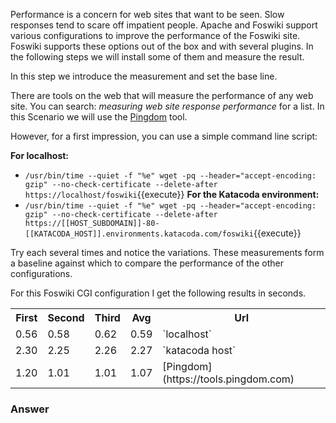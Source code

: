 Performance is a concern for web sites that want to be seen. Slow responses tend to scare off impatient people. Apache and Foswiki support various configurations to improve the performance of the Foswiki site. Foswiki supports these options out of the box and with several plugins. In the following steps we will install some of them and measure the result.

In this step we introduce the measurement and set the base line.

There are tools on the web that will measure the performance of any web site. You can search: _measuring web site response performance_ for a list. In this Scenario we will use the [Pingdom](https://tools.pingdom.com) tool.

However, for a first impression, you can use a simple command line script: <br />

**For localhost:**
* `/usr/bin/time --quiet -f "%e" wget -pq --header="accept-encoding: gzip" --no-check-certificate --delete-after https://localhost/foswiki`{{execute}}
**For the Katacoda environment:**
* `/usr/bin/time --quiet -f "%e" wget -pq --header="accept-encoding: gzip" --no-check-certificate --delete-after https://[[HOST_SUBDOMAIN]]-80-[[KATACODA_HOST]].environments.katacoda.com/foswiki`{{execute}}

Try each several times and notice the variations. These measurements form a baseline against which to compare the performance of the other configurations.

For this Foswiki CGI configuration I get the following results in seconds.

<table class="foswikiTable">
<tr class="foswikiTableOdd foswikiTableRowdataBgSorted0 foswikiTableRowdataBg0">
<th class="foswikiTableCol0 foswikiFirstCol"> First </th>
<th class="foswikiTableCol1"> Second </th>
<th class="foswikiTableCol2"> Third </th>
<th class="foswikiTableCol3"> Avg </th>
<th class="foswikiTableCol4 foswikiLastCol"> Url </th>
</tr>
<tr class="foswikiTableEven foswikiTableRowdataBgSorted0 foswikiTableRowdataBg0">
<td class="foswikiTableCol0 foswikiFirstCol"> 0.56 </td>
<td class="foswikiTableCol1"> 0.58 </td>
<td class="foswikiTableCol2"> 0.62 </td>
<td class="foswikiTableCol3"> 0.59 </td>
<td class="foswikiTableCol4 foswikiLastCol">`localhost`</td>
</tr>
<tr class="foswikiTableOdd foswikiTableRowdataBgSorted1 foswikiTableRowdataBg1">
<td class="foswikiTableCol0 foswikiFirstCol"> 2.30 </td>
<td class="foswikiTableCol1"> 2.25 </td>
<td class="foswikiTableCol2"> 2.26 </td>
<td class="foswikiTableCol3"> 2.27 </td>
<td class="foswikiTableCol4 foswikiLastCol">`katacoda host`</td>
</tr>
<tr class="foswikiTableEven foswikiTableRowdataBgSorted0 foswikiTableRowdataBg0">
<td class="foswikiTableCol0 foswikiFirstCol foswikiLast"> 1.20 </td>
<td class="foswikiTableCol1 foswikiLast"> 1.01 </td>
<td class="foswikiTableCol2 foswikiLast"> 1.01 </td>
<td class="foswikiTableCol3 foswikiLast"> 1.07 </td>
<td class="foswikiTableCol4 foswikiLastCol foswikiLast">[Pingdom](https://tools.pingdom.com)</td>
</tr>
</table>

### Answer	